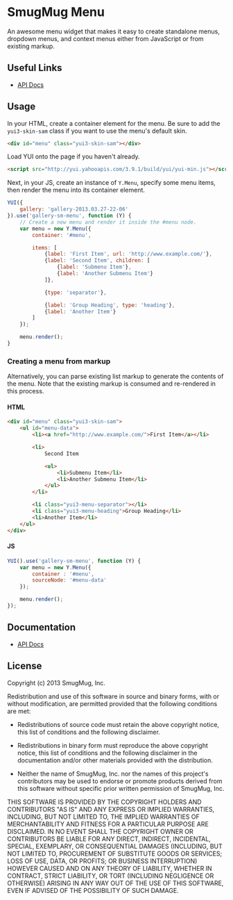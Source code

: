 SmugMug Menu
============

An awesome menu widget that makes it easy to create standalone menus, dropdown
menus, and context menus either from JavaScript or from existing markup.

Useful Links
------------

* [API Docs][api-docs]

[api-docs]:http://smugmug.github.com/yui-gallery/api/modules/gallery-sm-menu.html

Usage
-----

In your HTML, create a container element for the menu. Be sure to add the `yui3-skin-sam` class if you want to use the menu's default skin.

```html
<div id="menu" class="yui3-skin-sam"></div>
```

Load YUI onto the page if you haven't already.

```html
<script src="http://yui.yahooapis.com/3.9.1/build/yui/yui-min.js"></script>
```

Next, in your JS, create an instance of `Y.Menu`, specify some menu items, then render the menu into its container element.

```js
YUI({
    gallery: 'gallery-2013.03.27-22-06'
}).use('gallery-sm-menu', function (Y) {
    // Create a new menu and render it inside the #menu node.
    var menu = new Y.Menu({
        container: '#menu',

        items: [
            {label: 'First Item', url: 'http://www.example.com/'},
            {label: 'Second Item', children: [
                {label: 'Submenu Item'},
                {label: 'Another Submenu Item'}
            ]},

            {type: 'separator'},

            {label: 'Group Heading', type: 'heading'},
            {label: 'Another Item'}
        ]
    });

    menu.render();
}
```

### Creating a menu from markup

Alternatively, you can parse existing list markup to generate the contents of
the menu. Note that the existing markup is consumed and re-rendered in this
process.

#### HTML

```html
<div id="menu" class="yui3-skin-sam">
    <ul id="menu-data">
        <li><a href="http://www.example.com/">First Item</a></li>

        <li>
            Second Item

            <ul>
                <li>Submenu Item</li>
                <li>Another Submenu Item</li>
            </ul>
        </li>

        <li class="yui3-menu-separator"></li>
        <li class="yui3-menu-heading">Group Heading</li>
        <li>Another Item</li>
    </ul>
</div>
```

#### JS

```js
YUI().use('gallery-sm-menu', function (Y) {
    var menu = new Y.Menu({
        container : '#menu',
        sourceNode: '#menu-data'
    });

    menu.render();
});
```

Documentation
--------------

* [API Docs](http://smugmug.github.com/yui-gallery/api/modules/gallery-sm-menu.html)

License
-------

Copyright (c) 2013 SmugMug, Inc.

Redistribution and use of this software in source and binary forms, with or
without modification, are permitted provided that the following conditions are
met:

  * Redistributions of source code must retain the above copyright notice, this
    list of conditions and the following disclaimer.

  * Redistributions in binary form must reproduce the above copyright notice,
    this list of conditions and the following disclaimer in the documentation
    and/or other materials provided with the distribution.

  * Neither the name of SmugMug, Inc. nor the names of this project's
    contributors may be used to endorse or promote products derived from this
    software without specific prior written permission of SmugMug, Inc.

THIS SOFTWARE IS PROVIDED BY THE COPYRIGHT HOLDERS AND CONTRIBUTORS "AS IS" AND
ANY EXPRESS OR IMPLIED WARRANTIES, INCLUDING, BUT NOT LIMITED TO, THE IMPLIED
WARRANTIES OF MERCHANTABILITY AND FITNESS FOR A PARTICULAR PURPOSE ARE
DISCLAIMED. IN NO EVENT SHALL THE COPYRIGHT OWNER OR CONTRIBUTORS BE LIABLE FOR
ANY DIRECT, INDIRECT, INCIDENTAL, SPECIAL, EXEMPLARY, OR CONSEQUENTIAL DAMAGES
(INCLUDING, BUT NOT LIMITED TO, PROCUREMENT OF SUBSTITUTE GOODS OR SERVICES;
LOSS OF USE, DATA, OR PROFITS; OR BUSINESS INTERRUPTION) HOWEVER CAUSED AND ON
ANY THEORY OF LIABILITY, WHETHER IN CONTRACT, STRICT LIABILITY, OR TORT
(INCLUDING NEGLIGENCE OR OTHERWISE) ARISING IN ANY WAY OUT OF THE USE OF THIS
SOFTWARE, EVEN IF ADVISED OF THE POSSIBILITY OF SUCH DAMAGE.

